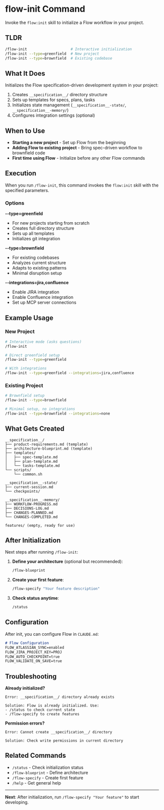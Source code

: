 # flow-init Command

Invoke the `flow:init` skill to initialize a Flow workflow in your project.

## TLDR
```bash
/flow-init                    # Interactive initialization
/flow-init --type=greenfield  # New project
/flow-init --type=brownfield  # Existing codebase
```

## What It Does

Initializes the Flow specification-driven development system in your project:
1. Creates `__specification__/` directory structure
2. Sets up templates for specs, plans, tasks
3. Initializes state management (`__specification__-state/`, `__specification__-memory/`)
4. Configures integration settings (optional)

## When to Use

- **Starting a new project** - Set up Flow from the beginning
- **Adding Flow to existing project** - Bring spec-driven workflow to brownfield code
- **First time using Flow** - Initialize before any other Flow commands

## Execution

When you run `/flow-init`, this command invokes the `flow:init` skill with the specified parameters.

### Options

**--type=greenfield**
- For new projects starting from scratch
- Creates full directory structure
- Sets up all templates
- Initializes git integration

**--type=brownfield**
- For existing codebases
- Analyzes current structure
- Adapts to existing patterns
- Minimal disruption setup

**--integrations=jira,confluence**
- Enable JIRA integration
- Enable Confluence integration
- Set up MCP server connections

## Example Usage

### New Project
```bash
# Interactive mode (asks questions)
/flow-init

# Direct greenfield setup
/flow-init --type=greenfield

# With integrations
/flow-init --type=greenfield --integrations=jira,confluence
```

### Existing Project
```bash
# Brownfield setup
/flow-init --type=brownfield

# Minimal setup, no integrations
/flow-init --type=brownfield --integrations=none
```

## What Gets Created

```
__specification__/
├── product-requirements.md (template)
├── architecture-blueprint.md (template)
├── templates/
│   ├── spec-template.md
│   ├── plan-template.md
│   └── tasks-template.md
└── scripts/
    └── common.sh

__specification__-state/
├── current-session.md
└── checkpoints/

__specification__-memory/
├── WORKFLOW-PROGRESS.md
├── DECISIONS-LOG.md
├── CHANGES-PLANNED.md
└── CHANGES-COMPLETED.md

features/ (empty, ready for use)
```

## After Initialization

Next steps after running `/flow-init`:

1. **Define your architecture** (optional but recommended):
   ```bash
   /flow-blueprint
   ```

2. **Create your first feature**:
   ```bash
   /flow-specify "Your feature description"
   ```

3. **Check status anytime**:
   ```bash
   /status
   ```

## Configuration

After init, you can configure Flow in `CLAUDE.md`:

```markdown
# Flow Configuration
FLOW_ATLASSIAN_SYNC=enabled
FLOW_JIRA_PROJECT_KEY=PROJ
FLOW_AUTO_CHECKPOINT=true
FLOW_VALIDATE_ON_SAVE=true
```

## Troubleshooting

**Already initialized?**
```
Error: __specification__/ directory already exists

Solution: Flow is already initialized. Use:
- /status to check current state
- /flow-specify to create features
```

**Permission errors?**
```
Error: Cannot create __specification__/ directory

Solution: Check write permissions in current directory
```

## Related Commands

- `/status` - Check initialization status
- `/flow-blueprint` - Define architecture
- `/flow-specify` - Create first feature
- `/help` - Get general help

---

**Next**: After initialization, run `/flow-specify "Your feature"` to start developing.